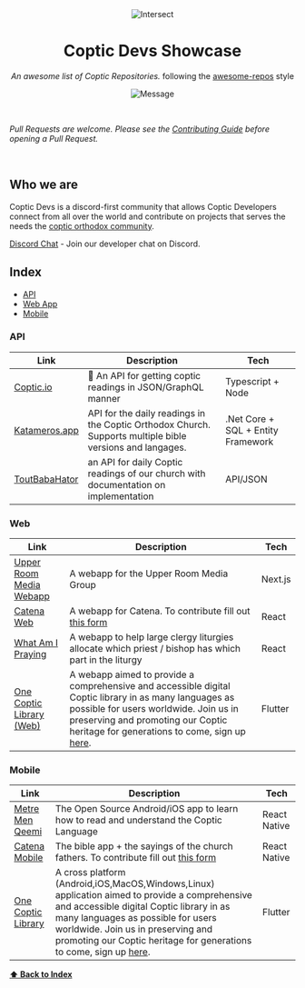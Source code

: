 <div align='center'>
<img src="https://i.ibb.co/QPJrwJ6/Intersect.png" alt="Intersect" border="0">

# Coptic Devs Showcase

_An awesome list of Coptic Repositories._ following the [awesome-repos](https://github.com/pawelborkar/awesome-repos/tree/master) style <br>

![Message](https://img.shields.io/badge/Coptic-Devs-%23ff0055)


</div><br>

_Pull Requests are welcome. Please see the [Contributing Guide](CONTRIBUTING.md) before opening a Pull Request._

</div><br>

## Who we are 
Coptic Devs is a discord-first community that allows Coptic Developers connect from all over the world and contribute on projects that serves the needs the [coptic orthodox community](https://en.wikipedia.org/wiki/Coptic_Orthodox_Church).

[Discord Chat](https://discord.gg/mAnYc9rj) - Join our developer chat on Discord.

## Index

-   [API](#api)
-   [Web App](#web)
-   [Mobile](#mobile)
  
### API

| Link | Description | Tech |
| --- | --- | -- |
| [Coptic.io](https://github.com/abanobmikaeel/coptic.io) | 📜 An API for getting coptic readings in JSON/GraphQL manner | Typescript + Node
| [Katameros.app](https://github.com/pierresaid/katameros-api) | API for the daily readings in the Coptic Orthodox Church. Supports multiple bible versions and langages. | .Net Core + SQL + Entity Framework |
| [ToutBabaHator](https://toutbabahator.com/) | an API for daily Coptic readings of our church with documentation on implementation | API/JSON |

### Web
| Link | Description | Tech |
| --- | --- | -- |
| [Upper Room Media Webapp](https://github.com/upperroommedia/web-app) | A webapp for the Upper Room Media Group | Next.js |
| [Catena Web](https://catenabible.com/) | A webapp for Catena. To contribute fill out [this form](https://docs.google.com/forms/d/e/1FAIpQLSeEbM9jEH9GULla1bumG9QF7hY66ubEw_EluSjcXIc1QsYJHQ/viewform) | React |
| [What Am I Praying](https://whatamipraying.vercel.app) | A webapp to help large clergy liturgies allocate which priest / bishop has which part in the liturgy | React |
| [One Coptic Library (Web)](https://app.onecopticlibrary.com) | A webapp aimed to provide a comprehensive and accessible digital Coptic library in as many languages as possible for users worldwide. Join us in preserving and promoting our Coptic heritage for generations to come, sign up [here](https://forms.gle/LU7iEjyHV3q9thEo8). | Flutter |

### Mobile
| Link | Description | Tech |
| --- | --- | -- |
| [Metre Men Qeemi](https://github.com/mark-yacoub/metremenqeemi) | The Open Source Android/iOS app to learn how to read and understand the Coptic Language | React Native |
| [Catena Mobile](https://apps.apple.com/us/app/catena-bible-commentaries/id1218663640) | The bible app + the sayings of the church fathers. To contribute fill out [this form](https://docs.google.com/forms/d/e/1FAIpQLSeEbM9jEH9GULla1bumG9QF7hY66ubEw_EluSjcXIc1QsYJHQ/viewform) | React Native |
| [One Coptic Library ](https://onecopticlibrary.com) | A cross platform (Android,iOS,MacOS,Windows,Linux) application aimed to provide a comprehensive and accessible digital Coptic library in as many languages as possible for users worldwide. Join us in preserving and promoting our Coptic heritage for generations to come, sign up [here](https://forms.gle/LU7iEjyHV3q9thEo8). | Flutter |

**[⬆ Back to Index](#index)**